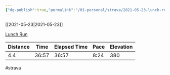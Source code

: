 ```yaml
---
{"dg-publish":true,"permalink":"/01-personal/strava/2021-05-23-lunch-run/"}
---
```



[[2021-05-23\|2021-05-23]]

[Lunch Run](https://www.strava.com/activities/5347156134)

| Distance | Time  | Elapsed Time | Pace | Elevation |
| -------- | ----- | ------------ | ---- | --------- |
| 4.4      | 36:57 | 36:57        | 8:24 | 380       |




#strava
